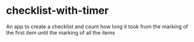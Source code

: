 # checklist-with-timer
An app to create a checklist and count how long it took from the marking of the first item until the marking of all the items
